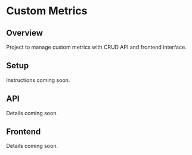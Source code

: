 # Custom Metrics

## Overview

Project to manage custom metrics with CRUD API and frontend interface.

## Setup

Instructions coming soon.

## API

Details coming soon.

## Frontend

Details coming soon. 